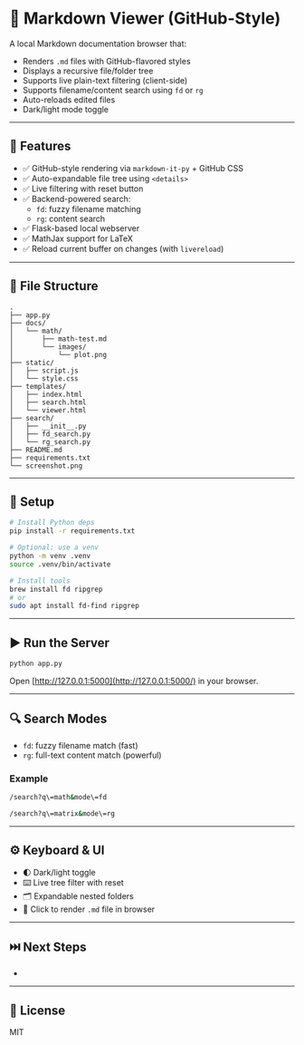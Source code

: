 # 📝 Markdown Viewer (GitHub-Style)

A local Markdown documentation browser that:

- Renders `.md` files with GitHub-flavored styles
- Displays a recursive file/folder tree
- Supports live plain-text filtering (client-side)
- Supports filename/content search using `fd` or `rg`
- Auto-reloads edited files
- Dark/light mode toggle

---

## 🚀 Features

- ✅ GitHub-style rendering via `markdown-it-py` + GitHub CSS
- ✅ Auto-expandable file tree using `<details>`
- ✅ Live filtering with reset button
- ✅ Backend-powered search:
	- `fd`: fuzzy filename matching
	- `rg`: content search
- ✅ Flask-based local webserver
- ✅ MathJax support for LaTeX
- ✅ Reload current buffer on changes (with `livereload`)

---

## 📁 File Structure

```text
.
├── app.py
├── docs/
│   └── math/
│       ├── math-test.md
│       └── images/
│           └── plot.png
├── static/
│   ├── script.js
│   └── style.css
├── templates/
│   ├── index.html
│   ├── search.html
│   └── viewer.html
├── search/
│   ├── __init__.py
│   ├── fd_search.py
│   └── rg_search.py
├── README.md
├── requirements.txt
└── screenshot.png
```
---

## 🔧 Setup

```sh
# Install Python deps
pip install -r requirements.txt

# Optional: use a venv
python -m venv .venv
source .venv/bin/activate

# Install tools
brew install fd ripgrep
# or
sudo apt install fd-find ripgrep
```

---

## ▶️ Run the Server

```sh
python app.py
```

Open [http://127.0.0.1:5000](http://127.0.0.1:5000/) in your browser.

---

## 🔍 Search Modes

- `fd`: fuzzy filename match (fast)
- `rg`: full-text content match (powerful)

### Example

```sh
/search?q\=math&mode\=fd

/search?q\=matrix&mode\=rg
```

---

## ⚙️ Keyboard & UI

- 🌓 Dark/light toggle
- ⌨️ Live tree filter with reset
- 🗂 Expandable nested folders
- 🔗 Click to render `.md` file in browser

---

## ⏭️ Next Steps

-

---

## 📄 License

MIT
